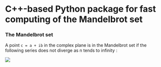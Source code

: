 # C++-based Python package for fast computing of the Mandelbrot set

### The Mandelbrot set

A point `c = a + ib` in the complex plane is in the Mandelbrot set if the following series does not diverge as n tends to infinity :

![](http://www.sciweavers.org/download/Tex2Img_1637406052.jpg)

